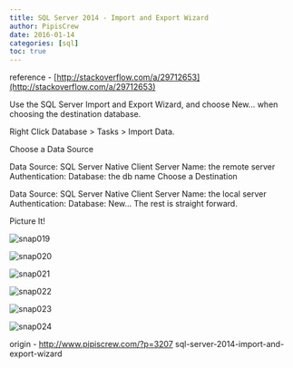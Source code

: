 ```yaml
---
title: SQL Server 2014 - Import and Export Wizard
author: PipisCrew
date: 2016-01-14
categories: [sql]
toc: true
---
```


reference - [http://stackoverflow.com/a/29712653](http://stackoverflow.com/a/29712653)

Use the SQL Server Import and Export Wizard, and choose New... when choosing the destination database.

Right Click Database > Tasks > Import Data.

Choose a Data Source

Data Source: SQL Server Native Client
Server Name: the remote server
Authentication:
Database: the db name
Choose a Destination

Data Source: SQL Server Native Client
Server Name: the local server
Authentication:
Database: New...
The rest is straight forward.

Picture It!

![snap019](https://www.pipiscrew.com/wp-content/uploads/2016/01/snap019.png)

![snap020](https://www.pipiscrew.com/wp-content/uploads/2016/01/snap020.png)

![snap021](https://www.pipiscrew.com/wp-content/uploads/2016/01/snap021.png)

![snap022](https://www.pipiscrew.com/wp-content/uploads/2016/01/snap022.png)

![snap023](https://www.pipiscrew.com/wp-content/uploads/2016/01/snap023.png)

![snap024](https://www.pipiscrew.com/wp-content/uploads/2016/01/snap024.png)

origin - http://www.pipiscrew.com/?p=3207 sql-server-2014-import-and-export-wizard
